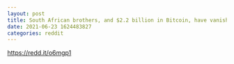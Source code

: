 ```yaml
--- 
layout: post 
title: South African brothers, and $2.2 billion in Bitcoin, have vanished. 
date: 2021-06-23 1624483827 
categories: reddit 
--- 
```

https://redd.it/o6mgp1